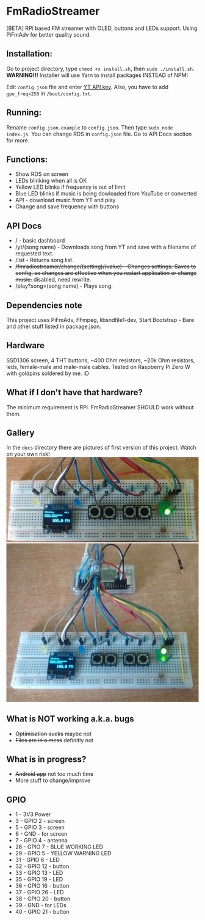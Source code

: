 # FmRadioStreamer
[BETA] RPi based FM streamer with OLED, buttons and LEDs support.
Using PiFmAdv for better quality sound.

## Installation:
Go to project directory, type `chmod +x install.sh`, then `sudo ./install.sh`. **WARNING!!!** Installer will use Yarn to install packages INSTEAD of NPM! 

Edit `config.json` file and enter [YT API key](https://developers.google.com/youtube/v3/getting-started).
Also, you have to add `gpu_freq=250` in `/boot/config.txt`.

## Running:
Rename `config.json.example` to `config.json`. Then type `sudo node index.js`. You can change RDS in `config.json` file. Go to API Docs section for more.

## Functions:
- Show RDS on screen
- LEDs blinking when all is OK
- Yellow LED blinks if frequency is out of limit
- Blue LED blinks if music is being dowloaded from YouTube or converted
- API - download music from YT and play
- Change and save frequency with buttons

## API Docs
- / - basic dashboard
- /yt/(song name) - Downloads song from YT and save with a filename of requested text.
- /list - Returns song list.
- ~~/fmradiostreamer/change/(setting)/(value) - Changes settings. Saves to config, so changes are effective when you restart application or change music.~~ disabled, need rewrite.
- /play?song=(song name) - Plays song.

## Dependencies note
This project uses PiFmAdv, FFmpeg, libsndfile1-dev, Start Bootstrap - Bare and other stuff listed in package.json.

## Hardware
SSD1306 screen, 4 THT buttons, ~400 Ohm resistors, ~20k Ohm resistors, leds, female-male and male-male cables. Tested on Raspberry Pi Zero W with goldpins soldered by me. :D

## What if I don't have that hardware?
The minimum requirement is RPi. FmRadioStreamer SHOULD work without them.

## Gallery
In the `docs` directory there are pictures of first version of this project. Watch on your own risk!
![Image](docs/hwv2_1.jpg?raw=true "Image")
![Image](docs/hwv2_2.jpg?raw=true "Image")

## What is NOT working a.k.a. bugs
- ~~Optimisation sucks~~ maybe not
- ~~Files are in a mess~~ definitly not

## What is in progress?
- ~~Android app~~ not too much time
- More stuff to change/improve

## GPIO
- 1 - 3V3 Power
- 3 - GPIO 2 - screen
- 5 - GPIO 3 - screen
- 6 - GND - for screen
- 7 - GPIO 4 -  antenna
- 26 - GPIO 7 - BLUE WORKING LED
- 29 - GPIO 5 - YELLOW WARNING LED
- 31 - GPIO 6 - LED
- 32 - GPIO 12 - button
- 33 - GPIO 13 - LED
- 35 - GPIO 19 - LED
- 36 - GPIO 16 - button
- 37 - GPIO 26 - LED
- 38 - GPIO 20 - button
- 39 - GND - for LEDs
- 40 - GPIO 21 - button